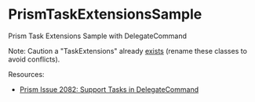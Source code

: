 # PrismTaskExtensionsSample
Prism Task Extensions Sample with DelegateCommand

Note: Caution a "TaskExtensions" already [exists](https://referencesource.microsoft.com/#System.Core/System/Threading/Tasks/TaskExtensions.cs) (rename these classes to avoid conflicts). 

Resources:

* [Prism Issue 2082: Support Tasks in DelegateCommand](https://www.youtube.com/watch?v=uk0yI5ouvfA)